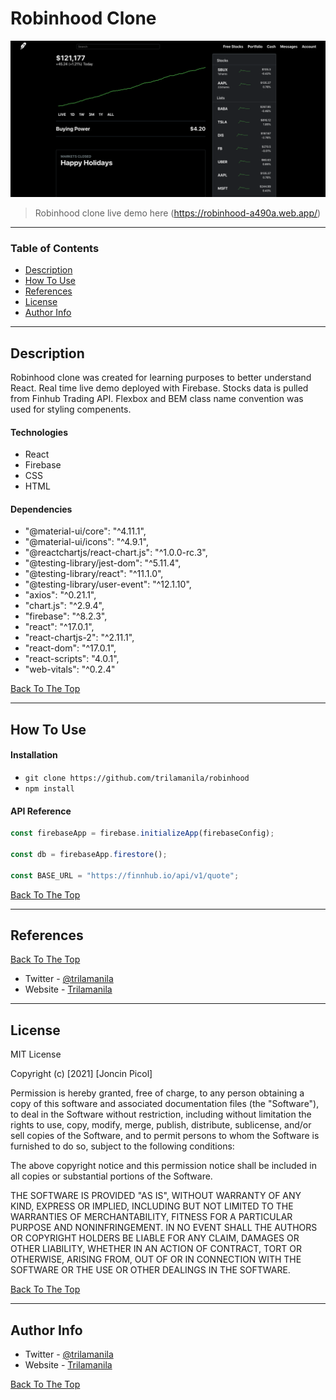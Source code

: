 # Robinhood Clone

![Project Image](public/demo.png)

> Robinhood clone live demo here (https://robinhood-a490a.web.app/)

---

### Table of Contents

- [Description](#description)
- [How To Use](#how-to-use)
- [References](#references)
- [License](#license)
- [Author Info](#author-info)

---

## Description

Robinhood clone was created for learning purposes to better understand React. Real time live demo deployed with Firebase. Stocks data is pulled from Finhub Trading API. Flexbox and BEM class name convention was used for styling compenents. 

#### Technologies

- React
- Firebase
- CSS
- HTML

#### Dependencies

- "@material-ui/core": "^4.11.1",
- "@material-ui/icons": "^4.9.1",
- "@reactchartjs/react-chart.js": "^1.0.0-rc.3",
- "@testing-library/jest-dom": "^5.11.4",
- "@testing-library/react": "^11.1.0",
- "@testing-library/user-event": "^12.1.10",
- "axios": "^0.21.1",
- "chart.js": "^2.9.4",
- "firebase": "^8.2.3",
- "react": "^17.0.1",
- "react-chartjs-2": "^2.11.1",
- "react-dom": "^17.0.1",
- "react-scripts": "4.0.1",
- "web-vitals": "^0.2.4"

[Back To The Top](#robinhood-clone)

---

## How To Use

#### Installation

- `git clone https://github.com/trilamanila/robinhood`
- `npm install`

#### API Reference

```Javascript
const firebaseApp = firebase.initializeApp(firebaseConfig);

const db = firebaseApp.firestore();

const BASE_URL = "https://finnhub.io/api/v1/quote";
```
[Back To The Top](#robinhood-clone)

---

## References
[Back To The Top](#robinhood-clone)

- Twitter - [@trilamanila](https://twitter.com/trilamanila)
- Website - [Trilamanila](https://trilamanila.com)
---

## License

MIT License

Copyright (c) [2021] [Joncin Picol]

Permission is hereby granted, free of charge, to any person obtaining a copy
of this software and associated documentation files (the "Software"), to deal
in the Software without restriction, including without limitation the rights
to use, copy, modify, merge, publish, distribute, sublicense, and/or sell
copies of the Software, and to permit persons to whom the Software is
furnished to do so, subject to the following conditions:

The above copyright notice and this permission notice shall be included in all
copies or substantial portions of the Software.

THE SOFTWARE IS PROVIDED "AS IS", WITHOUT WARRANTY OF ANY KIND, EXPRESS OR
IMPLIED, INCLUDING BUT NOT LIMITED TO THE WARRANTIES OF MERCHANTABILITY,
FITNESS FOR A PARTICULAR PURPOSE AND NONINFRINGEMENT. IN NO EVENT SHALL THE
AUTHORS OR COPYRIGHT HOLDERS BE LIABLE FOR ANY CLAIM, DAMAGES OR OTHER
LIABILITY, WHETHER IN AN ACTION OF CONTRACT, TORT OR OTHERWISE, ARISING FROM,
OUT OF OR IN CONNECTION WITH THE SOFTWARE OR THE USE OR OTHER DEALINGS IN THE
SOFTWARE.

[Back To The Top](#robinhood-clone)

---

## Author Info

- Twitter - [@trilamanila](https://twitter.com/trilamanila)
- Website - [Trilamanila](https://trilamanila.com)

[Back To The Top](#robinhood-clone)
